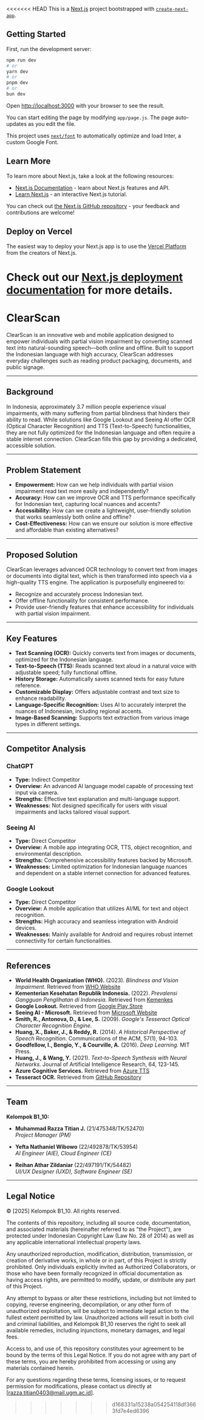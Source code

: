 <<<<<<< HEAD
This is a [Next.js](https://nextjs.org/) project bootstrapped with [`create-next-app`](https://github.com/vercel/next.js/tree/canary/packages/create-next-app).

## Getting Started

First, run the development server:

```bash
npm run dev
# or
yarn dev
# or
pnpm dev
# or
bun dev
```

Open [http://localhost:3000](http://localhost:3000) with your browser to see the result.

You can start editing the page by modifying `app/page.js`. The page auto-updates as you edit the file.

This project uses [`next/font`](https://nextjs.org/docs/basic-features/font-optimization) to automatically optimize and load Inter, a custom Google Font.

## Learn More

To learn more about Next.js, take a look at the following resources:

- [Next.js Documentation](https://nextjs.org/docs) - learn about Next.js features and API.
- [Learn Next.js](https://nextjs.org/learn) - an interactive Next.js tutorial.

You can check out [the Next.js GitHub repository](https://github.com/vercel/next.js/) - your feedback and contributions are welcome!

## Deploy on Vercel

The easiest way to deploy your Next.js app is to use the [Vercel Platform](https://vercel.com/new?utm_medium=default-template&filter=next.js&utm_source=create-next-app&utm_campaign=create-next-app-readme) from the creators of Next.js.

Check out our [Next.js deployment documentation](https://nextjs.org/docs/deployment) for more details.
=======
# ClearScan

ClearScan is an innovative web and mobile application designed to empower individuals with partial vision impairment by converting scanned text into natural-sounding speech—both online and offline. Built to support the Indonesian language with high accuracy, ClearScan addresses everyday challenges such as reading product packaging, documents, and public signage.

---

## Background

In Indonesia, approximately 3.7 million people experience visual impairments, with many suffering from partial blindness that hinders their ability to read. While solutions like Google Lookout and Seeing AI offer OCR (Optical Character Recognition) and TTS (Text-to-Speech) functionalities, they are not fully optimized for the Indonesian language and often require a stable internet connection. ClearScan fills this gap by providing a dedicated, accessible solution.

---

## Problem Statement

- **Empowerment:** How can we help individuals with partial vision impairment read text more easily and independently?
- **Accuracy:** How can we improve OCR and TTS performance specifically for Indonesian text, capturing local nuances and accents?
- **Accessibility:** How can we create a lightweight, user-friendly solution that works seamlessly both online and offline?
- **Cost-Effectiveness:** How can we ensure our solution is more effective and affordable than existing alternatives?

---

## Proposed Solution

ClearScan leverages advanced OCR technology to convert text from images or documents into digital text, which is then transformed into speech via a high-quality TTS engine. The application is purposefully engineered to:
- Recognize and accurately process Indonesian text.
- Offer offline functionality for consistent performance.
- Provide user-friendly features that enhance accessibility for individuals with partial vision impairment.

---

## Key Features

- **Text Scanning (OCR):** Quickly converts text from images or documents, optimized for the Indonesian language.
- **Text-to-Speech (TTS):** Reads scanned text aloud in a natural voice with adjustable speed; fully functional offline.
- **History Storage:** Automatically saves scanned texts for easy future reference.
- **Customizable Display:** Offers adjustable contrast and text size to enhance readability.
- **Language-Specific Recognition:** Uses AI to accurately interpret the nuances of Indonesian, including regional accents.
- **Image-Based Scanning:** Supports text extraction from various image types in different settings.

---

## Competitor Analysis

### ChatGPT
- **Type:** Indirect Competitor  
- **Overview:** An advanced AI language model capable of processing text input via camera.
- **Strengths:** Effective text explanation and multi-language support.
- **Weaknesses:** Not designed specifically for users with visual impairments and lacks tailored visual support.

### Seeing AI
- **Type:** Direct Competitor  
- **Overview:** A mobile app integrating OCR, TTS, object recognition, and environmental description.
- **Strengths:** Comprehensive accessibility features backed by Microsoft.
- **Weaknesses:** Limited optimization for Indonesian language nuances and dependent on a stable internet connection for advanced features.

### Google Lookout
- **Type:** Direct Competitor  
- **Overview:** A mobile application that utilizes AI/ML for text and object recognition.
- **Strengths:** High accuracy and seamless integration with Android devices.
- **Weaknesses:** Mainly available for Android and requires robust internet connectivity for certain functionalities.

---

## References

- **World Health Organization (WHO).** (2023). *Blindness and Vision Impairment.* Retrieved from [WHO Website](https://www.who.int)
- **Kementerian Kesehatan Republik Indonesia.** (2022). *Prevalensi Gangguan Penglihatan di Indonesia.* Retrieved from [Kemenkes](https://www.kemkes.go.id)
- **Google Lookout.** Retrieved from [Google Play Store](https://play.google.com/store/apps/details?id=com.google.android.apps.accessibility.reveal)
- **Seeing AI - Microsoft.** Retrieved from [Microsoft Website](https://www.microsoft.com/en-us/ai/seeing-ai)
- **Smith, R., Antonova, D., & Lee, S.** (2009). *Google's Tesseract Optical Character Recognition Engine.*
- **Huang, X., Baker, J., & Reddy, R.** (2014). *A Historical Perspective of Speech Recognition.* Communications of the ACM, 57(1), 94-103.
- **Goodfellow, I., Bengio, Y., & Courville, A.** (2016). *Deep Learning.* MIT Press.
- **Huang, J., & Wang, Y.** (2021). *Text-to-Speech Synthesis with Neural Networks.* Journal of Artificial Intelligence Research, 64, 123-145.
- **Azure Cognitive Services.** Retrieved from [Azure TTS](https://azure.microsoft.com/en-us/services/cognitive-services/text-to-speech/)
- **Tesseract OCR.** Retrieved from [GitHub Repository](https://github.com/tesseract-ocr/tesseract)

---

## Team

**Kelompok B1_10:**

- **Muhammad Razza Titian J.** (21/475348/TK/52470)  
  *Project Manager (PM)*

- **Yefta Nathaniel Wibowo** (22/492878/TK/53954)  
  *AI Engineer (AIE), Cloud Engineer (CE)*

- **Reihan Athar Zildaniar** (22/497191/TK/54482)  
  *UI/UX Designer (UXD), Software Engineer (SE)*

---

## Legal Notice

© [2025] Kelompok B1_10. All rights reserved.

The contents of this repository, including all source code, documentation, and associated materials (hereinafter referred to as "the Project"), are protected under Indonesian Copyright Law (Law No. 28 of 2014) as well as any applicable international intellectual property laws.

Any unauthorized reproduction, modification, distribution, transmission, or creation of derivative works, in whole or in part, of this Project is strictly prohibited. Only individuals explicitly invited as Authorized Collaborators, or those who have been formally recognized in official documentation as having access rights, are permitted to modify, update, or distribute any part of this Project.

Any attempt to bypass or alter these restrictions, including but not limited to copying, reverse engineering, decompilation, or any other form of unauthorized exploitation, will be subject to immediate legal action to the fullest extent permitted by law. Unauthorized actions will result in both civil and criminal liabilities, and Kelompok B1_10 reserves the right to seek all available remedies, including injunctions, monetary damages, and legal fees.

Access to, and use of, this repository constitutes your agreement to be bound by the terms of this Legal Notice. If you do not agree with any part of these terms, you are hereby prohibited from accessing or using any materials contained herein.

For any questions regarding these terms, licensing issues, or to request permission for modifications, please contact us directly at [razza.titian0403@mail.ugm.ac.id].
>>>>>>> d168331a15238a054254118df3663fd7e4ed6396
